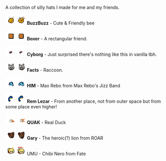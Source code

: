 A collection of silly hats I made for me and my friends.

![BuzzBuzz](https://github.com/Nosler/kerfluffle-hat-pack/blob/main/ExportedHats/buzzbuzz.png?raw=true) **BuzzBuzz** - Cute & Friendly bee

![Box](https://github.com/Nosler/kerfluffle-hat-pack/blob/main/ExportedHats/box.png?raw=true) **Boxer** - A rectangular friend.

![Cyborg](https://github.com/Nosler/kerfluffle-hat-pack/blob/main/ExportedHats/cyborg.png?raw=true) **Cyborg** - Just surprised there's nothing like this in vanilla tbh.

![Facts](https://github.com/Nosler/kerfluffle-hat-pack/blob/main/ExportedHats/facts.png?raw=true) **Facts** - Raccoon.

![HIM](https://github.com/Nosler/kerfluffle-hat-pack/blob/main/ExportedHats/him.png?raw=true) **HIM** - Max Rebo from Max Rebo's Jizz Band

![Rem Lezar](https://github.com/Nosler/kerfluffle-hat-pack/blob/main/ExportedHats/rem.png?raw=true) **Rem Lezar** - From another place, not from outer space but from some place even higher!

![QUAK](https://github.com/Nosler/kerfluffle-hat-pack/blob/main/ExportedHats/quak.png?raw=true) **QUAK** - Real Duck

![Gary](https://github.com/Nosler/kerfluffle-hat-pack/blob/main/ExportedHats/gary.png?raw=true) **Gary** - The heroic(?) lion from ROAR

![UMU](https://github.com/Nosler/kerfluffle-hat-pack/blob/main/ExportedHats/umu.png?raw=true) UMU - Chibi Nero from Fate
